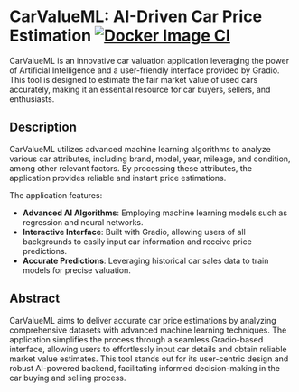 # CarValueML: AI-Driven Car Price Estimation  [![Docker Image CI](https://github.com/amulyaprasanth/carvalueml_mini_project/actions/workflows/docker-image.yml/badge.svg)](https://github.com/amulyaprasanth/carvalueml_mini_project/actions/workflows/docker-image.yml)

CarValueML is an innovative car valuation application leveraging the power of Artificial Intelligence and a user-friendly interface provided by Gradio. This tool is designed to estimate the fair market value of used cars accurately, making it an essential resource for car buyers, sellers, and enthusiasts.

## Description

CarValueML utilizes advanced machine learning algorithms to analyze various car attributes, including brand, model, year, mileage, and condition, among other relevant factors. By processing these attributes, the application provides reliable and instant price estimations. 

The application features:
- **Advanced AI Algorithms**: Employing machine learning models such as regression and neural networks.
- **Interactive Interface**: Built with Gradio, allowing users of all backgrounds to easily input car information and receive price predictions.
- **Accurate Predictions**: Leveraging historical car sales data to train models for precise valuation.

## Abstract

CarValueML aims to deliver accurate car price estimations by analyzing comprehensive datasets with advanced machine learning techniques. The application simplifies the process through a seamless Gradio-based interface, allowing users to effortlessly input car details and obtain reliable market value estimates. This tool stands out for its user-centric design and robust AI-powered backend, facilitating informed decision-making in the car buying and selling process.
